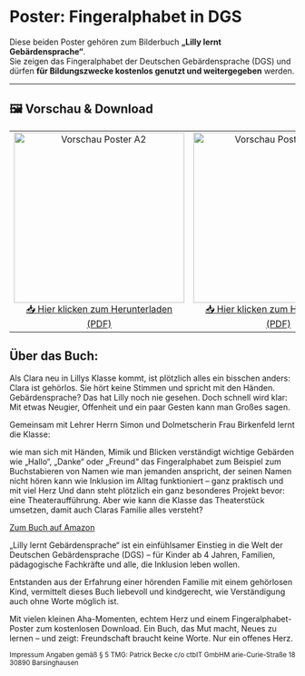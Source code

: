 # Poster: Fingeralphabet in DGS

Diese beiden Poster gehören zum Bilderbuch **„Lilly lernt Gebärdensprache“**.  
Sie zeigen das Fingeralphabet der Deutschen Gebärdensprache (DGS) und dürfen **für Bildungszwecke kostenlos genutzt und weitergegeben** werden.

---

## 🖼️ Vorschau & Download

<table>
  <tr>
    <td align="center">
      <a href="https://github.com/LillyLernt/DGS/releases/download/v1.0/FingeralphabetA2.pdf">
        <img src="https://github.com/LillyLernt/DGS/releases/download/v1.0/posterA2.jpg" alt="Vorschau Poster A2" width="300"/>
      </a><br>
      <a href="https://github.com/LillyLernt/DGS/releases/download/v1.0/FingeralphabetA2.pdf">
        📥 Hier klicken zum Herunterladen (PDF)
      </a>
    </td>
    <td align="center">
      <a href="https://github.com/LillyLernt/DGS/releases/download/v1.0/FingeralphabetA4.pdf">
        <img src="https://github.com/LillyLernt/DGS/releases/download/v1.0/posterA4.jpg" alt="Vorschau Poster 4×A4" width="300"/>
      </a><br>
      <a href="https://github.com/LillyLernt/DGS/releases/download/v1.0/FingeralphabetA4.pdf">
        📥 Hier klicken zum Herunterladen (PDF)
      </a>
    </td>
  </tr>
</table>

## Über das Buch:
Als Clara neu in Lillys Klasse kommt, ist plötzlich alles ein bisschen anders:
Clara ist gehörlos. Sie hört keine Stimmen und spricht mit den Händen.
Gebärdensprache? Das hat Lilly noch nie gesehen. Doch schnell wird klar:
Mit etwas Neugier, Offenheit und ein paar Gesten kann man Großes sagen.

Gemeinsam mit Lehrer Herrn Simon und Dolmetscherin Frau Birkenfeld lernt die Klasse:

wie man sich mit Händen, Mimik und Blicken verständigt
wichtige Gebärden wie „Hallo“, „Danke“ oder „Freund“
das Fingeralphabet zum Beispiel zum Buchstabieren von Namen
wie man jemanden anspricht, der seinen Namen nicht hören kann
wie Inklusion im Alltag funktioniert – ganz praktisch und mit viel Herz
Und dann steht plötzlich ein ganz besonderes Projekt bevor: eine Theateraufführung. Aber wie kann die Klasse das Theaterstück umsetzen, damit auch Claras Familie alles versteht?

<a href="https://www.amazon.de/dp/B0FK332YMT">Zum Buch auf Amazon</a>

„Lilly lernt Gebärdensprache“ ist ein einfühlsamer Einstieg in die Welt der Deutschen Gebärdensprache (DGS) –
für Kinder ab 4 Jahren, Familien, pädagogische Fachkräfte und alle, die Inklusion leben wollen.

Entstanden aus der Erfahrung einer hörenden Familie mit einem gehörlosen Kind, vermittelt dieses Buch liebevoll und kindgerecht, wie Verständigung auch ohne Worte möglich ist.

Mit vielen kleinen Aha-Momenten, echtem Herz und einem Fingeralphabet-Poster zum kostenlosen Download.
Ein Buch, das Mut macht, Neues zu lernen –
und zeigt:
Freundschaft braucht keine Worte. Nur ein offenes Herz.

<small>
Impressum Angaben gemäß § 5 TMG: Patrick Becke c/o ctbIT GmbHM arie-Curie-Straße 18 30890 Barsinghausen 
</small>
